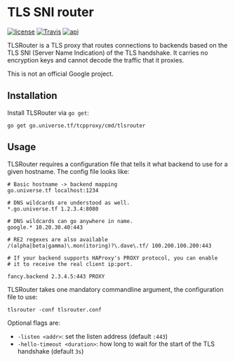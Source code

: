 # TLS SNI router

[![license](https://img.shields.io/github/license/google/tlsrouter.svg?maxAge=2592000)](https://github.com/google/tlsrouter/blob/master/LICENSE) [![Travis](https://img.shields.io/travis/google/tlsrouter.svg?maxAge=2592000)](https://travis-ci.org/google/tlsrouter)  [![api](https://img.shields.io/badge/api-unstable-red.svg)](https://godoc.org/go.universe.tf/tlsrouter)

TLSRouter is a TLS proxy that routes connections to backends based on the TLS SNI (Server Name Indication) of the TLS handshake. It carries no encryption keys and cannot decode the traffic that it proxies.

This is not an official Google project.

## Installation

Install TLSRouter via `go get`:

```shell
go get go.universe.tf/tcpproxy/cmd/tlsrouter
```

## Usage

TLSRouter requires a configuration file that tells it what backend to
use for a given hostname. The config file looks like:

```
# Basic hostname -> backend mapping
go.universe.tf localhost:1234

# DNS wildcards are understood as well.
*.go.universe.tf 1.2.3.4:8080

# DNS wildcards can go anywhere in name.
google.* 10.20.30.40:443

# RE2 regexes are also available
/(alpha|beta|gamma)\.mon(itoring)?\.dave\.tf/ 100.200.100.200:443

# If your backend supports HAProxy's PROXY protocol, you can enable
# it to receive the real client ip:port.

fancy.backend 2.3.4.5:443 PROXY
```

TLSRouter takes one mandatory commandline argument, the configuration file to use:

```shell
tlsrouter -conf tlsrouter.conf
```

Optional flags are:

 * `-listen <addr>`: set the listen address (default `:443`)
 * `-hello-timeout <duration>`: how long to wait for the start of the
   TLS handshake (default `3s`)

